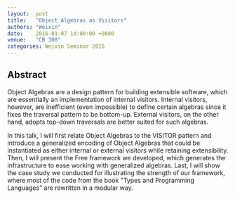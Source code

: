 ```yaml
--- 
layout:  post 
title:   "Object Algebras as Visitors"
authors: "Weixin"
date:    2016-01-07 14:00:00 +0800
venue:   "CB 308"
categories: Weixin Seminar 2016
--- 
```

## Abstract

Object Algebras are a design pattern for building extensible software,
which are essentially an implementation of internal visitors.
Internal visitors, however, are inefficient (even impossible) to
define certain algebras since it fixes the traversal pattern to be
bottom-up.  External visitors, on the other hand, adopts top-down
traversals are better suited for such algebras.

In this talk, I will first relate Object Algebras to the VISITOR
pattern and introduce a generalized encoding of Object Algebras that
could be instantiated as either internal or external visitors while
retaining extensibility.  Then, I will present the Free framework we
developed, which generates the infrastructure to ease working with
generalized algebras.  Last, I will show the case study we conducted
for illustrating the strength of our framework, where most of the code
from the book "Types and Programming Languages" are rewritten in a
modular way.

